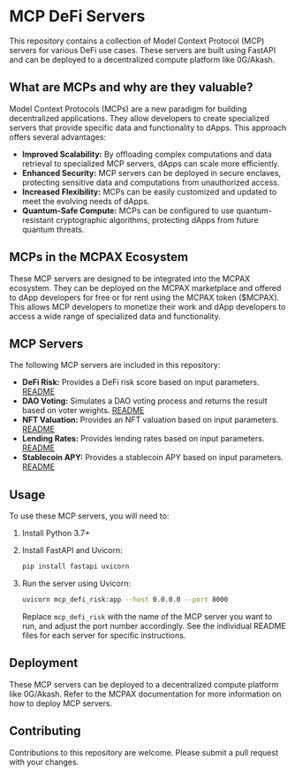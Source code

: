 # MCP DeFi Servers

This repository contains a collection of Model Context Protocol (MCP) servers for various DeFi use cases. These servers are built using FastAPI and can be deployed to a decentralized compute platform like 0G/Akash.

## What are MCPs and why are they valuable?

Model Context Protocols (MCPs) are a new paradigm for building decentralized applications. They allow developers to create specialized servers that provide specific data and functionality to dApps. This approach offers several advantages:

*   **Improved Scalability:** By offloading complex computations and data retrieval to specialized MCP servers, dApps can scale more efficiently.
*   **Enhanced Security:** MCP servers can be deployed in secure enclaves, protecting sensitive data and computations from unauthorized access.
*   **Increased Flexibility:** MCPs can be easily customized and updated to meet the evolving needs of dApps.
*   **Quantum-Safe Compute:** MCPs can be configured to use quantum-resistant cryptographic algorithms, protecting dApps from future quantum threats.

## MCPs in the MCPAX Ecosystem

These MCP servers are designed to be integrated into the MCPAX ecosystem. They can be deployed on the MCPAX marketplace and offered to dApp developers for free or for rent using the MCPAX token ($MCPAX). This allows MCP developers to monetize their work and dApp developers to access a wide range of specialized data and functionality.

## MCP Servers

The following MCP servers are included in this repository:

*   **DeFi Risk:** Provides a DeFi risk score based on input parameters. [README](./defi_risk/README.md)
*   **DAO Voting:** Simulates a DAO voting process and returns the result based on voter weights. [README](./dao_voting/README.md)
*   **NFT Valuation:** Provides an NFT valuation based on input parameters. [README](./nft_valuation/README.md)
*   **Lending Rates:** Provides lending rates based on input parameters. [README](./lending_rates/README.md)
*   **Stablecoin APY:** Provides a stablecoin APY based on input parameters. [README](./stablecoin_apy/README.md)

## Usage

To use these MCP servers, you will need to:

1.  Install Python 3.7+
2.  Install FastAPI and Uvicorn:

    ```bash
    pip install fastapi uvicorn
    ```
3.  Run the server using Uvicorn:

    ```bash
    uvicorn mcp_defi_risk:app --host 0.0.0.0 --port 8000
    ```

    Replace `mcp_defi_risk` with the name of the MCP server you want to run, and adjust the port number accordingly. See the individual README files for each server for specific instructions.

## Deployment

These MCP servers can be deployed to a decentralized compute platform like 0G/Akash. Refer to the MCPAX documentation for more information on how to deploy MCP servers.

## Contributing

Contributions to this repository are welcome. Please submit a pull request with your changes.
